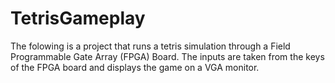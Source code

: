 # TetrisGameplay
The folowing is a project that runs a tetris simulation through a Field Programmable Gate Array (FPGA) Board. The inputs are taken from the keys of the FPGA board and displays the game on a VGA monitor.
